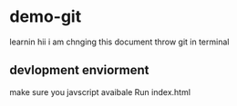 # demo-git
learnin
hii i am chnging this document throw git in terminal

## devlopment enviorment

make sure you javscript avaibale 
Run index.html
